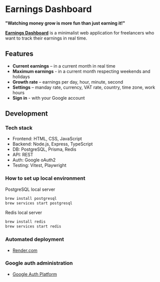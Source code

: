 # Earnings Dashboard

**"Watching money grow is more fun than just earning it!"**

**[Earnings Dashboard](https://earnings-dashboard-5vw7.onrender.com/)** is a minimalist web application for freelancers who want to track their earnings in real time.

## Features

- **Current earnings** – in a current month in real time
- **Maximum earnings** - in a current month respecting weekends and holidays
- **Growth rate** – earnings per day, hour, minute, second
- **Settings** – manday rate, currency, VAT rate, country, time zone, work hours
- **Sign in** - with your Google account

## Development

### Tech stack

- Frontend: HTML, CSS, JavaScript
- Backend: Node.js, Express, TypeScript
- DB: PostgreSQL, Prisma, Redis
- API: REST
- Auth: Google oAuth2
- Testing: Vitest, Playwright

### How to set up local environment

PostgreSQL local server

```bash
brew install postgresql
brew services start postgresql
```

Redis local server

```bash
brew install redis
brew services start redis
```

### Automated deployment

- [Render.com](https://dashboard.render.com/project/prj-d1o1i97fte5s73c8u6pg)

### Google auth administration

- [Google Auth Platform](https://console.cloud.google.com/auth/overview?project=earnings-dashboard-465522)
